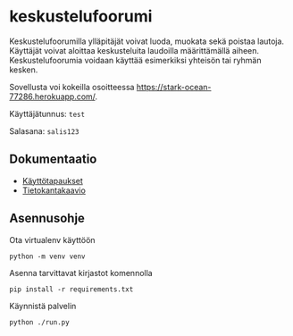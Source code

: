 # keskustelufoorumi

Keskustelufoorumilla ylläpitäjät voivat luoda, muokata sekä poistaa lautoja. Käyttäjät voivat aloittaa keskusteluita laudoilla määrittämällä aiheen. Keskustelufoorumia voidaan käyttää esimerkiksi yhteisön tai ryhmän kesken.

Sovellusta voi kokeilla osoitteessa https://stark-ocean-77286.herokuapp.com/.

Käyttäjätunnus: `test`

Salasana: `salis123`

## Dokumentaatio

* [Käyttötapaukset](documentation/user_stories.md)
* [Tietokantakaavio](documentation/db_diagram.md)

## Asennusohje

Ota virtualenv käyttöön

```
python -m venv venv
```

Asenna tarvittavat kirjastot komennolla

```
pip install -r requirements.txt
```

Käynnistä palvelin

```
python ./run.py
```